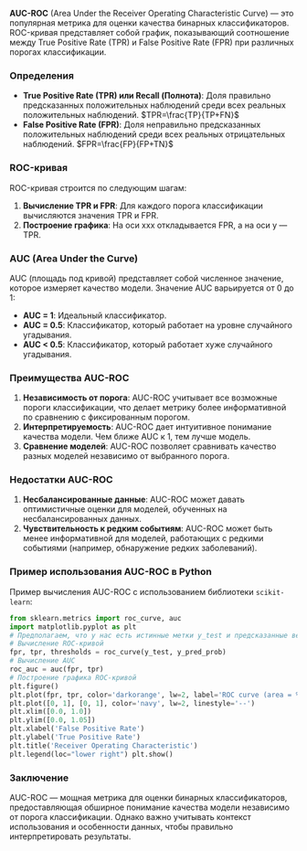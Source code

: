 **AUC-ROC** (Area Under the Receiver Operating Characteristic Curve) — это популярная метрика для оценки качества бинарных классификаторов. ROC-кривая представляет собой график, показывающий соотношение между True Positive Rate (TPR) и False Positive Rate (FPR) при различных порогах классификации.

### Определения

- **True Positive Rate (TPR) или Recall (Полнота)**: Доля правильно предсказанных положительных наблюдений среди всех реальных положительных наблюдений.
	 $TPR=\frac{TP}{TP+FN}$
- **False Positive Rate (FPR)**: Доля неправильно предсказанных положительных наблюдений среди всех реальных отрицательных наблюдений.
	$FPR=\frac{FP}{FP+TN}$​

### ROC-кривая
ROC-кривая строится по следующим шагам:

1. **Вычисление TPR и FPR**: Для каждого порога классификации вычисляются значения TPR и FPR.
2. **Построение графика**: На оси xxx откладывается FPR, а на оси y — TPR.
### AUC (Area Under the Curve)

AUC (площадь под кривой) представляет собой численное значение, которое измеряет качество модели. Значение AUC варьируется от 0 до 1:

- **AUC = 1**: Идеальный классификатор.
- **AUC = 0.5**: Классификатор, который работает на уровне случайного угадывания.
- **AUC < 0.5**: Классификатор, который работает хуже случайного угадывания.

### Преимущества AUC-ROC

1. **Независимость от порога**: AUC-ROC учитывает все возможные пороги классификации, что делает метрику более информативной по сравнению с фиксированным порогом.
2. **Интерпретируемость**: AUC-ROC дает интуитивное понимание качества модели. Чем ближе AUC к 1, тем лучше модель.
3. **Сравнение моделей**: AUC-ROC позволяет сравнивать качество разных моделей независимо от выбранного порога.

### Недостатки AUC-ROC

1. **Несбалансированные данные**: AUC-ROC может давать оптимистичные оценки для моделей, обученных на несбалансированных данных.
2. **Чувствительность к редким событиям**: AUC-ROC может быть менее информативной для моделей, работающих с редкими событиями (например, обнаружение редких заболеваний).

### Пример использования AUC-ROC в Python

Пример вычисления AUC-ROC с использованием библиотеки `scikit-learn`:
```python
from sklearn.metrics import roc_curve, auc 
import matplotlib.pyplot as plt  
# Предполагаем, что у нас есть истинные метки y_test и предсказанные вероятности y_pred_prob  
# Вычисление ROC-кривой 
fpr, tpr, thresholds = roc_curve(y_test, y_pred_prob) 
# Вычисление AUC 
roc_auc = auc(fpr, tpr)  
# Построение графика ROC-кривой 
plt.figure() 
plt.plot(fpr, tpr, color='darkorange', lw=2, label='ROC curve (area = %0.2f)' % roc_auc) 
plt.plot([0, 1], [0, 1], color='navy', lw=2, linestyle='--') 
plt.xlim([0.0, 1.0]) 
plt.ylim([0.0, 1.05]) 
plt.xlabel('False Positive Rate') 
plt.ylabel('True Positive Rate') 
plt.title('Receiver Operating Characteristic') 
plt.legend(loc="lower right") plt.show()
```
### Заключение

AUC-ROC — мощная метрика для оценки бинарных классификаторов, предоставляющая обширное понимание качества модели независимо от порога классификации. Однако важно учитывать контекст использования и особенности данных, чтобы правильно интерпретировать результаты.